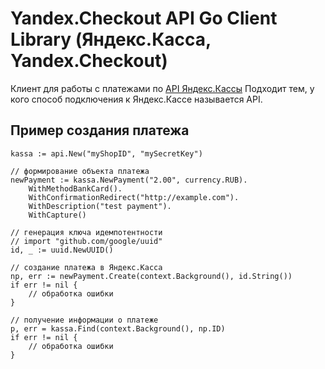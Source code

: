 # Yandex.Checkout API Go Client Library (Яндекс.Касса, Yandex.Checkout)

Клиент для работы с платежами по [API Яндекс.Кассы](https://kassa.yandex.ru/developers/api?lang=bash)
Подходит тем, у кого способ подключения к Яндекс.Кассе называется API.

## Пример создания платежа

```
kassa := api.New("myShopID", "mySecretKey")

// формирование объекта платежа
newPayment := kassa.NewPayment("2.00", currency.RUB).
    WithMethodBankCard().
    WithConfirmationRedirect("http://example.com").
    WithDescription("test payment").
    WithCapture()

// генерация ключа идемпотентности
// import "github.com/google/uuid"
id, _ := uuid.NewUUID()

// создание платежа в Яндекс.Касса
np, err := newPayment.Create(context.Background(), id.String())
if err != nil {
    // обработка ошибки
}

// получение информации о платеже
p, err = kassa.Find(context.Background(), np.ID)
if err != nil {
    // обработка ошибки
}
```
